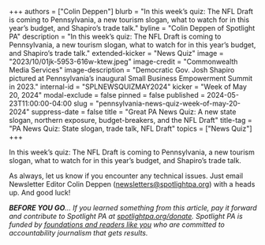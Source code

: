 +++
authors = ["Colin Deppen"]
blurb = "In this week’s quiz: The NFL Draft is coming to Pennsylvania, a new tourism slogan, what to watch for in this year’s budget, and Shapiro’s trade talk."
byline = "Colin Deppen of Spotlight PA"
description = "In this week’s quiz: The NFL Draft is coming to Pennsylvania, a new tourism slogan, what to watch for in this year’s budget, and Shapiro’s trade talk."
extended-kicker = "News Quiz"
image = "2023/10/01jk-5953-616w-ktew.jpeg"
image-credit = "Commonwealth Media Services"
image-description = "Democratic Gov. Josh Shapiro pictured at Pennsylvania’s inaugural Small Business Empowerment Summit in 2023."
internal-id = "SPLNEWSQUIZMAY2024"
kicker = "Week of May 20, 2024"
modal-exclude = false
pinned = false
published = 2024-05-23T11:00:00-04:00
slug = "pennsylvania-news-quiz-week-of-may-20-2024"
suppress-date = false
title = "Great PA News Quiz: A new state slogan, northern exposure, budget-breakers, and the NFL Draft"
title-tag = "PA News Quiz: State slogan, trade talk, NFL Draft"
topics = ["News Quiz"]
+++

In this week’s quiz: The NFL Draft is coming to Pennsylvania, a new tourism slogan, what to watch for in this year’s budget, and Shapiro’s trade talk.

<div data-tf-live="01HYGPT396WEVGRMZPY3A7XDMQ"></div><script src="//embed.typeform.com/next/embed.js"></script>

As always, let us know if you encounter any technical issues. Just email Newsletter Editor Colin Deppen (newsletters@spotlightpa.org) with a heads up. And good luck!

<strong><em>BEFORE YOU GO</em></strong><em>… If you learned something from this article, pay it forward and contribute to Spotlight PA at </em><a href="http://spotlightpa.org/donate"><em>spotlightpa.org/donate</em></a><em>. Spotlight PA is funded by </em><a href="https://www.spotlightpa.org/support"><em>foundations and readers like you</em></a><em> who are committed to accountability journalism that gets results.</em>

